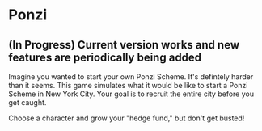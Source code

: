 # Ponzi

## **(In Progress)** Current version works and new features are periodically being added

Imagine you wanted to start your own Ponzi Scheme. It's defintely harder than it seems. This game simulates what it would be like to start a Ponzi Scheme in New York City. Your goal is to recruit the entire city before you get caught. 

Choose a character and grow your "hedge fund," but don't get busted!
